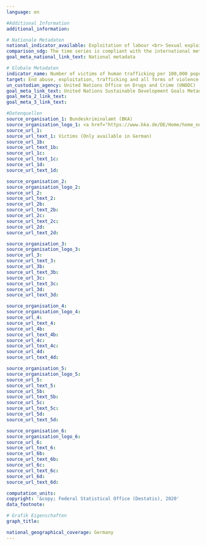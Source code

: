 ```yaml
---
language: en

#Additional Information
additional_information: 

# Nationale Metadaten
national_indicator_available: Exploitation of labour <br> Sexual exploitation <br> Victims of human trafficking
comparison_sdg: The time series is compliant with the international metadata description.
goal_meta_national_link_text: National metadata

# Globale Metadaten
indicator_name: Number of victims of human trafficking per 100,000 population, by sex, age and form of exploitation
target: End abuse, exploitation, trafficking and all forms of violence against and torture of children
un_custodian_agency: United Nations Office on Drugs and Crime (UNODC)
goal_meta_link_text: United Nations Sustainable Development Goals Metadata
goal_meta_2_link_text: 
goal_meta_3_link_text: 

#Datenquellen
source_organisation_1: Bundeskriminalamt (BKA)
source_organisation_logo_1: <a href="https://www.bka.de/DE/Home/home_node.html;jsessionid=080F94561A7C38E2777BF7B3E8EBD07C.live0612"><img src="https://g205sdgs.github.io/sdg-indicators/public/LogosEn/bka.png" alt="Logo bka" /></a>
source_url_1: 
source_url_text_1: Victims (Only available in German)
source_url_1b: 
source_url_text_1b: 
source_url_1c: 
source_url_text_1c: 
source_url_1d: 
source_url_text_1d: 

source_organisation_2: 
source_organisation_logo_2: 
source_url_2: 
source_url_text_2: 
source_url_2b: 
source_url_text_2b: 
source_url_2c: 
source_url_text_2c: 
source_url_2d: 
source_url_text_2d: 

source_organisation_3: 
source_organisation_logo_3: 
source_url_3: 
source_url_text_3: 
source_url_3b: 
source_url_text_3b: 
source_url_3c: 
source_url_text_3c: 
source_url_3d: 
source_url_text_3d: 

source_organisation_4: 
source_organisation_logo_4: 
source_url_4: 
source_url_text_4: 
source_url_4b: 
source_url_text_4b: 
source_url_4c: 
source_url_text_4c: 
source_url_4d: 
source_url_text_4d: 

source_organisation_5: 
source_organisation_logo_5: 
source_url_5: 
source_url_text_5: 
source_url_5b: 
source_url_text_5b: 
source_url_5c: 
source_url_text_5c: 
source_url_5d: 
source_url_text_5d: 

source_organisation_6: 
source_organisation_logo_6: 
source_url_6: 
source_url_text_6: 
source_url_6b: 
source_url_text_6b: 
source_url_6c: 
source_url_text_6c: 
source_url_6d: 
source_url_text_6d: 

computation_units: 
copyright: '&copy; Federal Statistical Office (Destatis), 2020'
data_footnote: 

# Grafik Eigenschaften
graph_title: 

national_geographical_coverage: Germany
---
```


